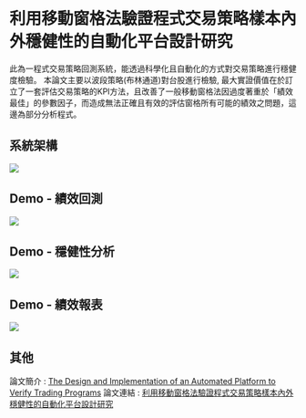 # 利用移動窗格法驗證程式交易策略樣本內外穩健性的自動化平台設計研究
此為一程式交易策略回測系統，能透過科學化且自動化的方式對交易策略進行穩健度檢驗。
本論文主要以波段策略(布林通道)對台股進行檢驗, 最大實證價值在於訂立了一套評估交易策略的KPI方法，且改善了一般移動窗格法因過度著重於「績效最佳」的參數因子，而造成無法正確且有效的評估窗格所有可能的績效之問題，這邊為部分分析程式。
 
## 系統架構 
![](https://imgur.com/o67ymXR.png)

## Demo - 績效回測
![](https://imgur.com/Mpwck81.png)

## Demo - 穩健性分析
![](https://imgur.com/70ODX32.png)

## Demo - 績效報表
![](https://imgur.com/a4qQEtm.png)

## 其他
論文簡介 : [The Design and Implementation of an Automated Platform to Verify Trading Programs](https://www.slideshare.net/HsuChiaEn/the-design-and-implementation-of-an-automated-platform-to-verify-trading-programs)
論文連結 : [利用移動窗格法驗證程式交易策略樣本內外穩健性的自動化平台設計研究](https://hdl.handle.net/11296/2u875g)

